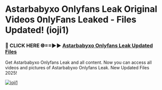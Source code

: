 # Astarbabyxo Onlyfans Leak Original Videos 0nlyFans Leaked - Files Updated! (ioji1)

<h3>🔴 CLICK HERE 🌐==►► <a href="https://tinyurl.com/2wckxsce" rel="nofollow">Astarbabyxo Onlyfans Leak Updated Files</a></h3>

Get Astarbabyxo Onlyfans Leak and all content. Now you can access all videos and pictures of Astarbabyxo Onlyfans Leak. New Updated Files 2025!

[![ioji1](https://i.imgur.com/AFduVYN.gif)](https://tinyurl.com/2wckxsce)
